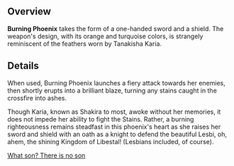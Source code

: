 <!-- title: Burning Phoenix -->
<!-- quote: No, no! I do not want to be known as the 'Burger Lady'!... Beautiful, MYTHical, and demure and mindful. -->
<!-- chapters: -1 -->
<!-- images: (Kiara's first time wielding Burning Phoenix), (Burning Phoenix as viewed from the inventory), (Burning Phoenix's ability activated) -->
<!-- model: true -->

## Overview

**Burning Phoenix** takes the form of a one-handed sword and a shield. The weapon's design, with its orange and turquoise colors, is strangely reminiscent of the feathers worn by Tanakisha Karia.

## Details

When used, Burning Phoenix launches a fiery attack towards her enemies, then shortly erupts into a brilliant blaze, turning any stains caught in the crossfire into ashes.

Though Karia, known as Shakira to most, awoke without her memories, it does not impede her ability to fight the Stains. Rather, a burning righteousness remains steadfast in this phoenix's heart as she raises her sword and shield with an oath as a knight to defend the beautiful Lesbi, oh, ahem, the shining Kingdom of Libestal! (Lesbians included, of course).

[What son? There is no son](#embed:https://youtu.be/3cr3DLpyB60?t=13486)
